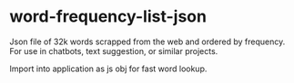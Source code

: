 # word-frequency-list-json
Json file of 32k words scrapped from the web and ordered by frequency. For use in chatbots, text suggestion, or similar projects.

Import into application as js obj for fast word lookup.
